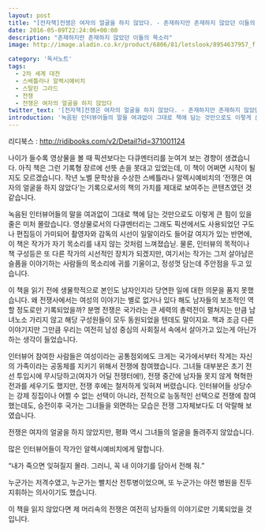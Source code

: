 ```yaml
---
layout: post
title: "[전자책]전쟁은 여자의 얼굴을 하지 않았다. - 존재하지만 존재하지 않았던 이들의 목소리"
date: 2016-05-09T22:24:06+00:00
description: "존재하지만 존재하지 않았던 이들의 목소리"
image: http://image.aladin.co.kr/product/6806/81/letslook/8954637957_f.jpg

category: '독서노트'  
tags: 
  - 2차 세계 대전
  - 스베틀라나 알렉시예비치
  - 스탈린 그라드
  - 전쟁
  - 전쟁은 여자의 얼굴을 하지 않았다
twitter_text: '[전자책]전쟁은 여자의 얼굴을 하지 않았다. - 존재하지만 존재하지 않았던 이들의 목소리'
introduction: '녹음된 인터뷰어들의 말을 여과없이 그대로 책에 담는 것만으로도 이렇게 큰 힘이 있을 줄은 미처 몰랐습니다.'
---
```

  
리디북스 : <http://ridibooks.com/v2/Detail?id=371001124>

나이가 들수록 영상물을 볼 때 픽션보다는 다큐멘터리를 눈여겨 보는 경향이 생겼습니다. 아직 책은 그런 기록형 장르에 선뜻 손을 못대고 있었는데, 이 책이 어쩌면 시작이 될지도 모르겠습니다. 작년 노벨 문학상을 수상한 스베틀라나 알렉시예비치의 &#8216;전쟁은 여자의 얼굴을 하지 않았다&#8217;는 기록으로서의 책의 가치를 제대로 보여주는 콘텐츠였던 것 같습니다.

녹음된 인터뷰어들의 말을 여과없이 그대로 책에 담는 것만으로도 이렇게 큰 힘이 있을 줄은 미처 몰랐습니다. 영상물로서의 다큐멘터리는 그래도 픽션에서도 사용되었던 구도나 편집등이 가미되어 촬영자와 감독의 시선이 일말이라도 들어갈 여지가 있는 반면에, 이 책은 작가가 자기 목소리를 내지 않는 것처럼 느껴졌습닏. 물론, 인터뷰의 목적이나 책 구성등은 또 다른 작가의 시선적인 장치가 되겠지만, 여기서는 작가는 그저 살아남은 슬픔을 이야기하는 사람들의 목소리에 귀를 기울이고, 정성껏 담는데 주안점을 두고 있습니다.

이 책을 읽기 전에 생물학적으로 본인도 남자인지라 당연한 일에 대한 의문을 품지 못했습니다. 왜 전쟁사에서는 여성의 이야기는 별로 없거나 있다 해도 남자들의 보조적인 역할 정도로만 기록되었을까? 분명 전쟁은 국가라는 큰 세력의 총력전이 펼쳐지는 만큼 남녀노소 가리지 않고 해당 구성원들이 모두 동원되었을 텐데도 말이지요. 책과 조금 다른 이야기지만 그만큼 우리는 여전히 남성 중심의 사회질서 속에서 살아가고 있는게 아닌가 하는 생각이 들었습니다.

인터뷰어 참여한 사람들은 여성이라는 공통점외에도 크게는 국가에서부터 작게는 자신의 가족이라는 공동체를 지키기 위해서 전쟁에 참여했습니다. 그녀들 대부분은 초기 전선 투입시에 무시당하고(여자가 어딜 전쟁터에!), 전쟁 중간에 남자들 못지 않게 혁혁한 전과를 세우기도 했지만, 전쟁 후에는 철저하게 잊혀져 버렸습니다. 인터뷰어들 상당수는 강제 징집이나 어쩔 수 없는 선택이 아니라, 전적으로 능동적인 선택으로 전쟁에 참여했는데도, 승전이후 국가는 그녀들을 외면하는 모습은 전쟁 그자체보다도 더 악랄해 보였습니다.

전쟁은 여자의 얼굴을 하지 않았지만, 평화 역시 그녀들의 얼굴을 돌려주지 않았습니다.

많은 인터뷰어들이 작가인 알렉시예비치에게 말합니다.
  
&#8220;내가 죽으면 잊혀질지 몰라. 그러니, 꼭 내 이야기를 담아서 전해 줘.&#8221;

누군가는 저격수였고, 누군가는 빨치산 전투병이었으며, 또 누군가는 야전 병원을 진두지휘하는 의사이기도 했습니다.
  
이 책을 읽지 않았다면 제 머리속의 전쟁은 여전히 남자들의 이야기로만 기록되었을 것입니다.